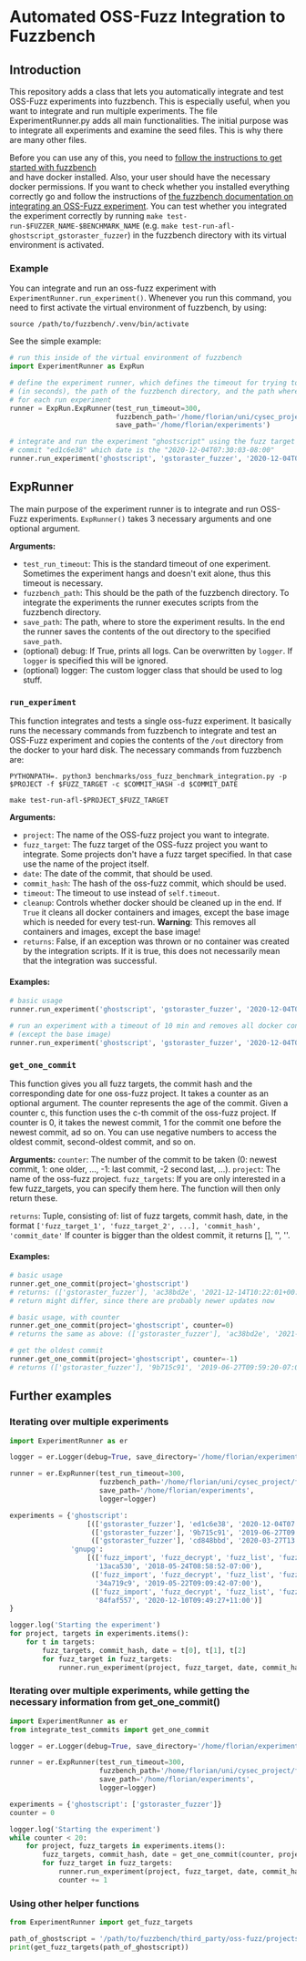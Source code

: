 # Automated OSS-Fuzz Integration to Fuzzbench

## Introduction
This repository adds a class that lets you automatically integrate and test OSS-Fuzz experiments into fuzzbench. This 
is especially useful, when you want to integrate and run multiple experiments. The file ExperimentRunner.py adds all 
main functionalities. The initial purpose was to integrate all experiments and examine the seed files. This is why 
there are many other files. 

Before you can use any of this, you need to [follow the instructions to get started with fuzzbench](https://google.github.io/fuzzbench/getting-started/prerequisites/)  
and have docker installed. Also, your user should have the necessary docker permissions. If you want to check whether 
you installed everything correctly go and follow the instructions of 
[the fuzzbench documentation on integrating an OSS-Fuzz experiment](https://google.github.io/fuzzbench/developing-fuzzbench/adding-a-new-benchmark/). 
You can test whether you integrated the experiment correctly by running `make test-run-$FUZZER_NAME-$BENCHMARK_NAME` 
(e.g. `make test-run-afl-ghostscript_gstoraster_fuzzer`) in the fuzzbench directory with its virtual environment is 
activated.


### Example
You can integrate and run an oss-fuzz experiment with `ExperimentRunner.run_experiment()`. 
Whenever you run this command, you need to first activate the virtual environment of fuzzbench, by using:
```shell
source /path/to/fuzzbench/.venv/bin/activate
```
See the simple example:
```python
# run this inside of the virtual environment of fuzzbench
import ExperimentRunner as ExpRun

# define the experiment runner, which defines the timeout for trying to integrate the experiment 
# (in seconds), the path of the fuzzbench directory, and the path where to store the log files 
# for each run experiment
runner = ExpRun.ExpRunner(test_run_timeout=300, 
                          fuzzbench_path='/home/florian/uni/cysec_project/fuzzbench',
                          save_path='/home/florian/experiments')

# integrate and run the experiment "ghostscript" using the fuzz target "gstoraster_fuzzer" at 
# commit "ed1c6e38" which date is the "2020-12-04T07:30:03-08:00"
runner.run_experiment('ghostscript', 'gstoraster_fuzzer', '2020-12-04T07:30:03-08:00', 'ed1c6e38')
```

## ExpRunner
The main purpose of the experiment runner is to integrate and run OSS-Fuzz experiments. `ExpRunner()` takes 3 necessary arguments and one optional argument. 

**Arguments:**
- `test_run_timeout`: This is the standard timeout of one experiment. Sometimes the experiment hangs and doesn't exit alone, thus this timeout is necessary.
- `fuzzbench_path`: This should be the path of the fuzzbench directory. To integrate the experiments the runner executes scripts from the fuzzbench directory.
- `save_path`: The path, where to store the experiment results. In the end the runner saves the contents of the out directory to the specified `save_path`.
- (optional) debug: If True, prints all logs. Can be overwritten by `logger`. If `logger` is specified this will be ignored.
- (optional) logger: The custom logger class that should be used to log stuff. 

### `run_experiment`
This function integrates and tests a single oss-fuzz experiment. It basically runs the necessary commands from fuzzbench to integrate and test an OSS-Fuzz experiment and copies the contents of the `/out` directory from the docker to your hard disk. The necessary commands from fuzzbench are:
```shell
PYTHONPATH=. python3 benchmarks/oss_fuzz_benchmark_integration.py -p $PROJECT -f $FUZZ_TARGET -c $COMMIT_HASH -d $COMMIT_DATE

make test-run-afl-$PROJECT_$FUZZ_TARGET
```

**Arguments:**
- `project`: The name of the OSS-fuzz project you want to integrate.
- `fuzz_target`: The fuzz target of the OSS-fuzz project you want to integrate. Some projects don't have a fuzz target specified. In that case use the name of the project itself.
- `date`: The date of the commit, that should be used.
- `commit_hash`: The hash of the oss-fuzz commit, which should be used.
- `timeout`: The timeout to use instead of `self.timeout`.
- `cleanup`: Controls whether docker should be cleaned up in the end. If `True` it cleans all docker containers and images, except the base image which is needed for every test-run. **Warning**: This removes all containers and images, except the base image! 
- `returns`: False, if an exception was thrown or no container was created by the integration scripts. If it is true, this does not necessarily mean that the integration was successful.  

#### Examples:
```python
# basic usage
runner.run_experiment('ghostscript', 'gstoraster_fuzzer', '2020-12-04T07:30:03-08:00', 'ed1c6e38')
```
```python
# run an experiment with a timeout of 10 min and removes all docker containers and images 
# (except the base image)
runner.run_experiment('ghostscript', 'gstoraster_fuzzer', '2020-12-04T07:30:03-08:00', 'ed1c6e38', timeout=600, cleanup=True)
```

### `get_one_commit`
This function gives you all fuzz targets, the commit hash and the corresponding date for one oss-fuzz project. It takes a counter as an optional argument. The counter represents the age of the commit. Given a counter c, this function uses the c-th commit of the oss-fuzz project. If counter is 0, it takes the newest commit, 1 for the commit one before the newest commit, ad so on. You can use negative numbers to access the oldest commit, second-oldest commit, and so on.

**Arguments:**
`counter`: The number of the commit to be taken (0: newest commit, 1: one older, ..., -1: last commit, -2 second last, ...).
`project`: The name of the oss-fuzz project.
`fuzz_targets`: If you are only interested in a few fuzz_targets, you can specify them here. The function will then only return these.

`returns`: Tuple, consisting of: list of fuzz targets, commit hash, date, in the format `['fuzz_target_1', 'fuzz_target_2', ...], 'commit_hash', 'commit_date'`
If counter is bigger than the oldest commit, it returns [], '', ''.

#### Examples:
```python
# basic usage
runner.get_one_commit(project='ghostscript')
# returns: (['gstoraster_fuzzer'], 'ac38bd2e', '2021-12-14T10:22:01+00:00') 
# return might differ, since there are probably newer updates now
```
```python
# basic usage, with counter
runner.get_one_commit(project='ghostscript', counter=0)
# returns the same as above: (['gstoraster_fuzzer'], 'ac38bd2e', '2021-12-14T10:22:01+00:00')
```
```python
# get the oldest commit
runner.get_one_commit(project='ghostscript', counter=-1)
# returns (['gstoraster_fuzzer'], '9b715c91', '2019-06-27T09:59:20-07:00')
```

## Further examples
### Iterating over multiple experiments
```python
import ExperimentRunner as er

logger = er.Logger(debug=True, save_directory='/home/florian/experiments')

runner = er.ExpRunner(test_run_timeout=300,
                      fuzzbench_path='/home/florian/uni/cysec_project/fuzzbench',
                      save_path='/home/florian/experiments',
                      logger=logger)

experiments = {'ghostscript': 
                   [(['gstoraster_fuzzer'], 'ed1c6e38', '2020-12-04T07:30:03-08:00'),
                    (['gstoraster_fuzzer'], '9b715c91', '2019-06-27T09:59:20-07:00'),
                    (['gstoraster_fuzzer'], 'cd848bbd', '2020-03-27T13:32:10-07:00')],
               'gnupg': 
                   [(['fuzz_import', 'fuzz_decrypt', 'fuzz_list', 'fuzz_verify'], 
                     '13aca530', '2018-05-24T08:58:52-07:00'),
                    (['fuzz_import', 'fuzz_decrypt', 'fuzz_list', 'fuzz_verify'], 
                     '34a719c9', '2019-05-22T09:09:42-07:00'),
                    (['fuzz_import', 'fuzz_decrypt', 'fuzz_list', 'fuzz_verify'], 
                     '84faf557', '2020-12-10T09:49:27+11:00')]
}

logger.log('Starting the experiment')
for project, targets in experiments.items():
    for t in targets:
        fuzz_targets, commit_hash, date = t[0], t[1], t[2]
        for fuzz_target in fuzz_targets:
            runner.run_experiment(project, fuzz_target, date, commit_hash)
```

### Iterating over multiple experiments, while getting the necessary information from get_one_commit()
```python
import ExperimentRunner as er
from integrate_test_commits import get_one_commit

logger = er.Logger(debug=True, save_directory='/home/florian/experiments')

runner = er.ExpRunner(test_run_timeout=300,
                      fuzzbench_path='/home/florian/uni/cysec_project/fuzzbench',
                      save_path='/home/florian/experiments',
                      logger=logger)

experiments = {'ghostscript': ['gstoraster_fuzzer']}
counter = 0

logger.log('Starting the experiment')
while counter < 20:
    for project, fuzz_targets in experiments.items():
        fuzz_targets, commit_hash, date = get_one_commit(counter, project, fuzz_targets)
        for fuzz_target in fuzz_targets:
            runner.run_experiment(project, fuzz_target, date, commit_hash)
            counter += 1
```

### Using other helper functions
```python
from ExperimentRunner import get_fuzz_targets

path_of_ghostscript = '/path/to/fuzzbench/third_party/oss-fuzz/projects/ghostscript'
print(get_fuzz_targets(path_of_ghostscript))

```

